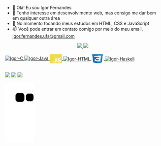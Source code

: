 - 👋 Olá! Eu sou Igor Fernandes
- 👀 Tenho interesse em desenvolvimento web, mas consigo me dar bem em qualquer outra área 
- 🌱 No momento focando meus estudos em HTML, CSS e JavaScript
- 📫 Você pode entrar em contato comigo por meio do meu email, igor.fernandes.ufs@gmail.com 

<div align="center">
  <a href="https://github.com/yngvarrr">
  <img height="180em" src="https://github-readme-stats.vercel.app/api?username=yngvarrr&show_icons=true&theme=dark&include_all_commits=true&count_private=true"/>
  <img height="180em" src="https://github-readme-stats.vercel.app/api/top-langs/?username=yngvarrr&layout=compact&langs_count=7&theme=dark"/>
</div>
  
 <div style="display: inline_block"><br>
  <img allign="center" alt="Igor-C" height="30" width="40" src="https://cdn.jsdelivr.net/gh/devicons/devicon/icons/c/c-line.svg">
  <img allign="center" alt="Igor-Java" height="30" width="40" src="https://cdn.jsdelivr.net/gh/devicons/devicon/icons/java/java-original.svg">
  <img align="center" alt="Igor-Js" height="30" width="40" src="https://raw.githubusercontent.com/devicons/devicon/master/icons/javascript/javascript-plain.svg">
  <img align="center" alt="Igor-HTML" height="30" width="40" src="https://cdn.jsdelivr.net/gh/devicons/devicon/icons/html5/html5-original.svg">
  <img align="center" alt="Igor-CSS" height="30" width="40" src="https://raw.githubusercontent.com/devicons/devicon/master/icons/css3/css3-original.svg">
  <img align="center" alt="Igor-Haskell" height="30" width="40" src="https://cdn.jsdelivr.net/gh/devicons/devicon/icons/haskell/haskell-original.svg" />
</div>   
  
  ##
  
<div>
  <a href="https://www.linkedin.com/in/igor-fernandes-UFS" target="_blank"><img src="https://img.shields.io/badge/LinkedIn-0077B5?style=for-the-badge&logo=linkedin&logoColor=white" target="_blank"></a>
  <a href="https://instagram.com/guinhofernandess_/" target="_blank"><img src="https://img.shields.io/badge/Instagram-E4405F?style=for-the-badge&logo=instagram&logoColor=white" target="_blank"></a>
 	<a href="https://pin.it/4HNCF8h" target="_blank"><img src="https://img.shields.io/badge/Pinterest-%23E60023.svg?&style=for-the-badge&logo=Pinterest&logoColor=white" target="_blank"></a>
  
   ![Snake animation](https://github.com/yngvarrr/yngvarrr/blob/output/github-contribution-grid-snake.svg)
  
</div>
